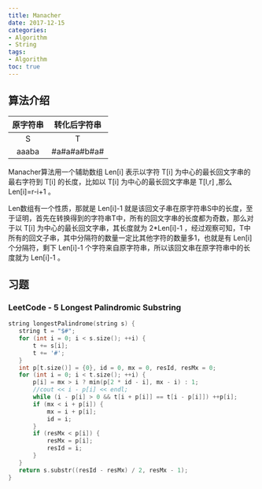 ```yaml
---
title: Manacher
date: 2017-12-15
categories:
- Algorithm
- String
tags: 
- Algorithm
toc: true
---
```


## 算法介绍

| 原字符串 | 转化后字符串 |
| :------: | :----------: |
|    S     |      T       |
|  aaaba   | #a#a#a#b#a#  |
<!-- more -->
Manacher算法用一个辅助数组 Len[i] 表示以字符 T[i] 为中心的最长回文字串的最右字符到 T[i] 的长度，比如以 T[i] 为中心的最长回文字串是 T[l,r] ,那么 Len[i]=r-i+1 。

Len数组有一个性质，那就是 Len[i]-1 就是该回文子串在原字符串S中的长度，至于证明，首先在转换得到的字符串T中，所有的回文字串的长度都为奇数，那么对于以 T[i] 为中心的最长回文字串，其长度就为 2*Len[i]-1 ，经过观察可知，T中所有的回文子串，其中分隔符的数量一定比其他字符的数量多1，也就是有 Len[i] 个分隔符，剩下 Len[i]-1 个字符来自原字符串，所以该回文串在原字符串中的长度就为 Len[i]-1 。

## 习题

### LeetCode - 5 Longest Palindromic Substring

 ``` c++ longestPalindrome https://leetcode-cn.com/problems/longest-palindromic-substring/ LeetCode
string longestPalindrome(string s) {
    string t = "$#";
    for (int i = 0; i < s.size(); ++i) {
        t += s[i];
        t += '#';
    }
    int p[t.size()] = {0}, id = 0, mx = 0, resId, resMx = 0;
    for (int i = 0; i < t.size(); ++i) {
        p[i] = mx > i ? min(p[2 * id - i], mx - i) : 1;
        //cout << i - p[i] << endl;
        while (i - p[i] > 0 && t[i + p[i]] == t[i - p[i]]) ++p[i];
        if (mx < i + p[i]) {
            mx = i + p[i];
            id = i;
        }
        if (resMx < p[i]) {
            resMx = p[i];
            resId = i;
        }
    }
    return s.substr((resId - resMx) / 2, resMx - 1);
}
```